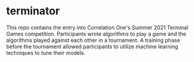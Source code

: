 # terminator
This repo contains the entry into Correlation One's Summer 2021 Terminal Games competition. 
Participants wrote algorithms to play a game and the algorithms played against each other in a tournament.
A training phase before the tournament allowed participants to utilize machine learning techniques to tune their models.
